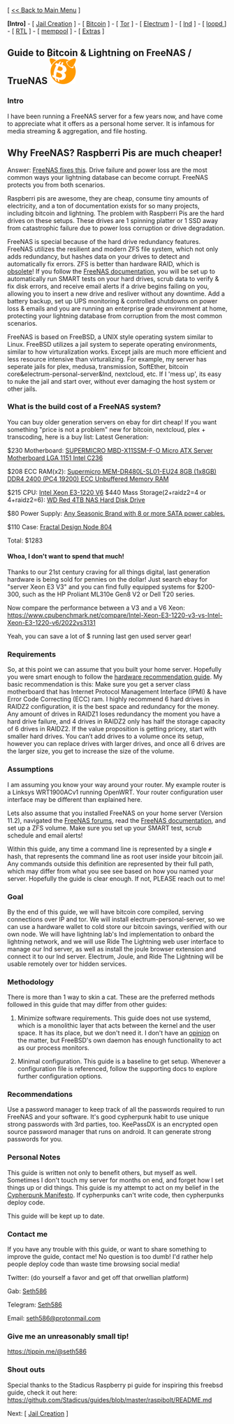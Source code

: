 [ [<< Back to Main Menu](https://github.com/seth586/guides/blob/master/README.md) ]

**[Intro]** - [ [Jail Creation](freenas_1_jail_creation.md) ] - [ [Bitcoin](freenas_2_bitcoin.md) ] - [ [Tor](freenas_3_tor.md) ] - [ [Electrum](freenas_4_electrum.md) ] - [ [lnd](freenas_5_lnd.md) ] - [ [loopd ](freenas_5a_loopd.md)] - [ [RTL](freenas_6_rtl.md) ] - [ [mempool](freenas_8_mempool.md) ] - [ [Extras](extras.md) ]

## Guide to ₿itcoin & Lightning️ on FreeNAS / TrueNAS ![BSDBTC60.png](images/BSDBTC60.png)

### Intro

I have been running a FreeNAS server for a few years now, and have come to appreciate what it offers as a personal home server. It is infamous for media streaming & aggregation, and file hosting.

## Why FreeNAS? Raspberri Pis are much cheaper!

Answer: [FreeNAS](https://github.com/lightningnetwork/lnd/issues/1214)[ fixes](https://github.com/lightningnetwork/lnd/issues/3760)[ this](https://github.com/lightningnetwork/lnd/issues/3861). Drive failure and power loss are the most common ways your lightning database can become corrupt. FreeNAS protects you from both scenarios.

Raspberri pis are awesome, they are cheap, consume tiny amounts of electricity, and a ton of documentation exists for so many projects, including bitcoin and lightning. The problem with Raspberri Pis are the hard drives on these setups. These drives are 1 spinning platter or 1 SSD away from catastrophic failure due to power loss corruption or drive degradation.  

FreeNAS is special because of the hard drive redundancy features. FreeNAS utilizes the resilient and modern ZFS file system, which not only adds redundancy, but hashes data on your drives to detect and automatically fix errors. ZFS is better than hardware RAID, which is [obsolete](http://newsvideo.su/tech/video/102062)! If you follow the [FreeNAS documentation](https://www.ixsystems.com/documentation/freenas/), you will be set up to automatically run SMART tests on your hard drives, scrub data to verify & fix disk errors, and receive email alerts if a drive begins failing on you, allowing you to insert a new drive and resliver without any downtime. Add a battery backup, set up UPS monitoring & controlled shutdowns on power loss & emails and you are running an enterprise grade environment at home, protecting your lightning database from corruption from the most common scenarios.

FreeNAS is based on FreeBSD, a UNIX style operating system similar to Linux. FreeBSD utilizes a jail system to seperate operating environments, similar to how virturalization works. Except jails are much more efficient and less resource intensive than virturalizing. For example, my server has seperate jails for plex, medusa, transmission, SoftEther, bitcoin core&electrum-personal-server&lnd, nextcloud, etc. If I 'mess up', its easy to nuke the jail and start over, without ever damaging the host system or other jails.

### What is the build cost of a FreeNAS system?
You can buy older generation servers on ebay for dirt cheap! If you want something "price is not a problem" new for bitcoin, nextcloud, plex + transcoding, here is a buy list:
Latest Generation:

$230 Motherboard:  [SUPERMICRO MBD-X11SSM-F-O Micro ATX Server Motherboard LGA 1151 Intel C236](https://www.newegg.com/Product/Product.aspx?Item=N82E16813183013)

$208 ECC RAM(x2):       [Supermicro MEM-DR480L-SL01-EU24 8GB (1x8GB) DDR4 2400 (PC4 19200) ECC Unbuffered Memory RAM](https://www.newegg.com/Product/Product.aspx?Item=9SIA7S67Y98853)

$215 CPU:           [Intel Xeon E3-1220 V6](https://www.newegg.com/Product/Product.aspx?Item=N82E16819117790)
$440 Mass Storage(2+raidz2=4 or 4+raidz2=6):       [WD Red 4TB NAS Hard Disk Drive](https://www.newegg.com/Product/Product.aspx?item=N82E16822236599)

$80 Power Supply:   [Any Seasonic Brand with 8 or more SATA power cables.](https://www.newegg.com/Product/Product.aspx?Item=9SIADZJ5W07067)

$110 Case:          [Fractal Design Node 804](https://www.newegg.com/Product/Product.aspx?Item=N82E16811352047)

Total: $1283

#### Whoa, I don't want to spend that much!
Thanks to our 21st century craving for all things digital, last generation hardware is being sold for pennies on the dollar! Just search ebay for "server Xeon E3 V3" and you can find fully equipped systems for $200-300, such as the HP Proliant ML310e Gen8 V2 or Dell T20 series.

Now compare the performance between a V3 and a V6 Xeon:
https://www.cpubenchmark.net/compare/Intel-Xeon-E3-1220-v3-vs-Intel-Xeon-E3-1220-v6/2022vs3131

Yeah, you can save a lot of $ running last gen used server gear!

### Requirements
So, at this point we can assume that you built your home server. Hopefully you were smart enough to follow the [hardware recommendation guide](https://forums.freenas.org/index.php?resources/hardware-recommendations-guide.12/). My basic recommendation is this: Make sure you get a server class motherboard that has Internet Protocol Management Interface (IPMI) & have Error Code Correcting (ECC) ram. I highly recommend 6 hard drives in RAIDZ2 configuration, it is the best space and redundancy for the money. Any amount of drives in RAIDZ1 loses redundancy the moment you have a hard drive failure, and 4 drives in RAIDZ2 only has half the storage capacity of 6 drives in RAIDZ2. If the value proposition is getting pricey, start with smaller hard drives. You can’t add drives to a volume once its setup, however you can replace drives with larger drives, and once all 6 drives are the larger size, you get to increase the size of the volume.

### Assumptions
I am assuming you know your way around your router. My example router is a Linksys WRT1900ACv1 running OpenWRT. Your router configuration user interface may be different than explained here.

Lets also assume that you installed FreeNAS on your home server (Version 11.2), navigated the [FreeNAS forums](http://forums.freenas.org/index.php), read the [FreeNAS documentation](https://www.ixsystems.com/documentation/freenas/), and set up a ZFS volume. Make sure you set up your SMART test, scrub schedule and email alerts!

Within this guide, any time a command line is represented by a single `#` hash, that represents the command line as root user inside your bitcoin jail. Any commands outside this definition are represented by their full path, which may differ from what you see see based on how you named your server. Hopefully the guide is clear enough. If not, PLEASE reach out to me!

### Goal
By the end of this guide, we will have bitcoin core compiled, serving connections over IP and tor. We will install electrum-personal-server, so we can use a hardware wallet to cold store our bitcoin savings, verified with our own node. We will have lightning lab's lnd implementation to onbard the lightning network, and we will use Ride The Lightning web user interface to manage our lnd server, as well as install the joule browser extension and connect it to our lnd server. Electrum, Joule, and Ride The Lightning will be usable remotely over tor hidden services.

### Methodology
There is more than 1 way to skin a cat. These are the preferred methods followed in this guide that may differ from other guides:

1. Minimize software requirements. This guide does not use systemd, which is a monolithic layer that acts between the kernel and the user space. It has its place, but we don't need it. I don't have an [opinion](https://muchweb.me/systemd-nsa-attempt/) on the matter, but FreeBSD's own daemon has enough functionality to act as our process monitors.

2. Minimal configuration. This guide is a baseline to get setup. Whenever a configuration file is referenced, follow the supporting docs to explore further configuration options.

### Recommendations
Use a password manager to keep track of all the passwords required to run FreeNAS and your software. It's good cypherpunk habit to use unique strong passwords with 3rd parties, too. KeePassDX is an encrypted open source password manager that runs on android. It can generate strong passwords for you. 

### Personal Notes
This guide is written not only to benefit others, but myself as well. Sometimes I don't touch my server for months on end, and forget how I set things up or did things. This guide is my attempt to act on my belief in the [Cypherpunk Manifesto](https://www.activism.net/cypherpunk/manifesto.html). If cypherpunks can't write code, then cypherpunks deploy code.

This guide will be kept up to date. 

### Contact me
If you have any trouble with this guide, or want to share something to improve the guide, contact me! No question is too dumb! I'd rather help people deploy code than waste time browsing social media!

Twitter: (do yourself a favor and get off that orwellian platform)

Gab: [Seth586](https://gab.com/seth586)

Telegram: [Seth586](https://www.t.me/seth586)

Email: seth586@protonmail.com

### Give me an unreasonably small tip!
https://tippin.me/@seth586

### Shout outs
Special thanks to the Stadicus Raspberry pi guide for inspiring this freebsd guide, check it out here:
https://github.com/Stadicus/guides/blob/master/raspibolt/README.md

Next: [ [Jail Creation](freenas_1_jail_creation.md) ]
